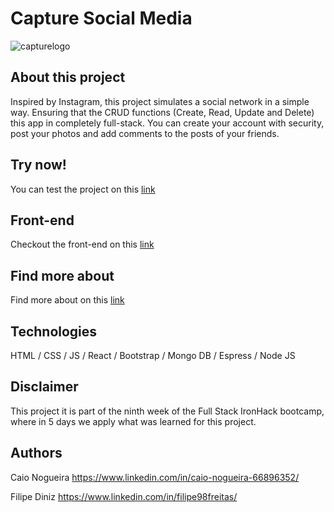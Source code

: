 # Capture Social Media
![capturelogo](https://res.cloudinary.com/df3hkyurq/image/upload/v1632990983/user_pictures/capture-logo_weqar2.png)

## About this project

Inspired by Instagram, this project simulates a social network in a simple way. Ensuring that the CRUD functions (Create, Read, Update and Delete) this app in completely full-stack. You can create your account with security, post your photos and add comments to the posts of your friends. 

## Try now!

You can test the project on this [link](https://captureapp.netlify.app/)

## Front-end

Checkout the front-end on this [link](https://github.com/Nogueira998/capture-client)

## Find more about

Find more about on this [link]()

## Technologies

HTML / CSS / JS / React / Bootstrap / Mongo DB / Espress / Node JS

## Disclaimer

This project it is part of the ninth week of the Full Stack IronHack bootcamp, where in 5 days we apply what was learned for this project.

## Authors

Caio Nogueira 
https://www.linkedin.com/in/caio-nogueira-66896352/

Filipe Diniz 
https://www.linkedin.com/in/filipe98freitas/

